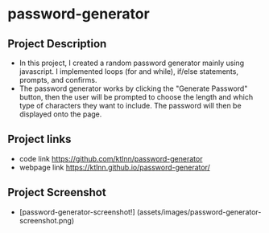# password-generator

## Project Description 
- In this project, I created a random password generator mainly using javascript. I implemented loops (for and while), if/else statements, prompts, and confirms. 
- The password generator works by clicking the "Generate Password" button, then the user will be prompted to choose the length and which type of characters they want to include. 
The password will then be displayed onto the page. 

## Project links 
- code link https://github.com/ktlnn/password-generator
- webpage link https://ktlnn.github.io/password-generator/

## Project Screenshot 
- [password-generator-screenshot!] (assets/images/password-generator-screenshot.png)